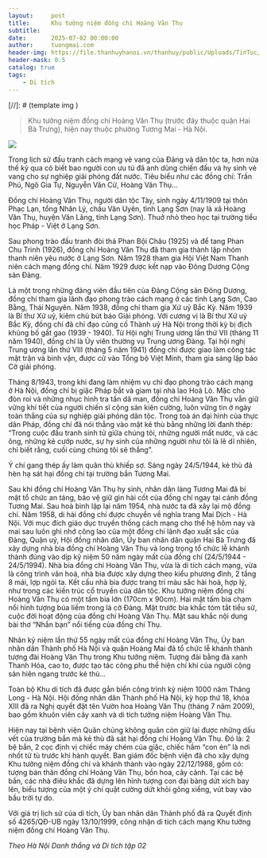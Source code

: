 ```yaml
---
layout:     post
title:      Khu tưởng niệm đồng chí Hoàng Văn Thụ
subtitle:   
date:       2025-07-02 00:00:00
author:     tuongmai.com
header-img: https://file.thanhuyhanoi.vn/thanhuy/public/Uploads/TinTuc/2020/5/24/10005116/65c27819-bb0f-44f0-8ef0-782d65247f1d.jpg
header-mask: 0.5
catalog: true
tags:
    - Di tích
---
```


[//]: # (template img ![]())

> Khu tưởng niệm đồng chí Hoàng Văn Thụ (trước đây thuộc quận Hai Bà Trưng), hiện nay thuộc phường Tương Mai - Hà Nội.

![](https://nhn.1cdn.vn/2023/09/25/khu-tuong-niem-dong-chi-hoang-van-thu.jpg)

Trong lịch sử đấu tranh cách mạng vẻ vang của Đảng và dân tộc ta, hơn nửa thế kỷ qua có biết bao người con ưu tú đã anh dũng chiến đấu và hy sinh vẻ vang cho sự nghiệp giải phóng đất nước. Tiêu biểu như các đồng chí: Trần Phú, Ngô Gia Tự, Nguyễn Văn Cừ, Hoàng Văn Thụ...

Đồng chí Hoàng Văn Thụ, người dân tộc Tày, sinh ngày 4/11/1909 tại thôn Phạc Lạn, tổng Nhân Lý, châu Văn Uyên, tỉnh Lạng Sơn (nay là xã Hoàng Văn Thụ, huyện Văn Lãng, tỉnh Lạng Sơn). Thuở nhỏ theo học tại trường tiểu học Pháp - Việt ở Lạng Sơn.

Sau phong trào đấu tranh đòi thả Phan Bội Châu (1925) và để tang Phan Chu Trinh (1926), đồng chí Hoàng Văn Thụ đã tham gia thành lập nhóm thanh niên yêu nước ở Lạng Sơn. Năm 1928 tham gia Hội Việt Nam Thanh niên cách mạng đồng chí. Năm 1929 được kết nạp vào Đông Dương Cộng sản Đảng.

Là một trong những đảng viên đầu tiên của Đảng Cộng sản Đông Dương, đồng chí tham gia lãnh đạo phong trào cách mạng ở các tỉnh Lạng Sơn, Cao Bằng, Thái Nguyên. Năm 1938, đồng chí tham gia Xứ uỷ Bắc Kỳ. Năm 1939 là Bí thư Xứ uỷ, kiêm chủ bút báo Giải phóng. Với cương vị là Bí thư Xứ uỷ Bắc Kỳ, đồng chí đã chỉ đạo củng cố Thành uỷ Hà Nội trong thời kỳ bị địch khủng bố gắt gao (1939 - 1940). Từ Hội nghị Trung ương lần thứ VII (tháng 11 năm 1940), đồng chí là Ủy viên thường vụ Trung ương Đảng. Tại hội nghị Trung ương lần thứ VIII (tháng 5 năm 1941) đồng chí được giao làm công tác mặt trận và binh vận, được cử vào Tổng bộ Việt Minh, tham gia sáng lập báo Cờ giải phóng.

Tháng 8/1943, trong khi đang làm nhiệm vụ chỉ đạo phong trào cách mạng ở Hà Nội, đồng chí bị giặc Pháp bắt và giam tại nhà lao Hoả Lò. Mặc cho đòn roi và những nhục hình tra tấn dã man, đồng chí Hoàng Văn Thụ vẫn giữ vững khí tiết của người chiến sĩ cộng sản kiên cường, luôn vững tin ở ngày toàn thắng của sự nghiệp giải phóng dân tộc. Trong toà án đại hình của thực dân Pháp, đồng chí đã nói thẳng vào mặt kẻ thù bằng những lời đanh thép: “Trong cuộc đấu tranh sinh tử giữa chúng tôi, những người mất nước, và các ông, những kẻ cướp nước, sự hy sinh của những người như tôi là lẽ dĩ nhiên, chỉ biết rằng, cuối cùng chúng tôi sẽ thắng”.

Ý chí gang thép ấy làm quân thù khiếp sợ. Sáng ngày 24/5/1944, kẻ thù đã hèn hạ sát hại đồng chí tại trường bắn Tương Mai.

Sau khi đồng chí Hoàng Văn Thụ hy sinh, nhân dân làng Tương Mai đã bí mật tổ chức an táng, bảo vệ giữ gìn hài cốt của đồng chí ngay tại cánh đồng Tương Mai. Sau hoà bình lập lại năm 1954, nhà nước ta đã xây lại mộ đồng chí. Năm 1958, di hài đồng chí được chuyển về nghĩa trang Mai Dịch - Hà Nội. Với mục đích giáo dục truyền thống cách mạng cho thế hệ hôm nay và mai sau luôn ghi nhớ công lao của một đồng chí lãnh đạo xuất sắc của Đảng, Quận uỷ, Hội đồng nhân dân, Ủy ban nhân dân quận Hai Bà Trưng đã xây dựng nhà bia đồng chí Hoàng Văn Thụ và long trọng tổ chức lễ khánh thành đúng vào dịp kỷ niệm 50 năm ngày mất của đồng chí (24/5/1944 - 24/5/1994). Nhà bia đồng chí Hoàng Văn Thụ, vừa là di tích cách mạng, vừa là công trình văn hoá, nhà bia được xây dựng theo kiểu phương đình, 2 tầng 8 mái, lợp ngói ta. Kết cấu nhà bia được trang trí màu sắc hài hoà, hợp lý, như trong các kiến trúc cổ truyền của dân tộc. Khu tưởng niệm đồng chí Hoàng Văn Thụ có một tấm bia lớn (170cm x 90cm). Hai mặt tấm bia chạm nổi hình tượng búa liềm trong lá cờ Đảng. Mặt trước bia khắc tóm tắt tiểu sử, cuộc đời hoạt động của đồng chí Hoàng Văn Thụ. Mặt sau khắc nội dung bài thơ “Nhắn bạn” nổi tiếng của đồng chí Thụ.

Nhân kỷ niệm lần thứ 55 ngày mất của đồng chí Hoàng Văn Thụ, Ủy ban nhân dân Thành phố Hà Nội và quận Hoàng Mai đã tổ chức lễ khánh thành tượng đài Hoàng Văn Thụ trong Khu tưởng niệm. Tượng đài bằng đá xanh Thanh Hóa, cao to, được tạo tác công phu thể hiện chí khí của người cộng sản hiên ngang trước kẻ thù...

Toàn bộ Khu di tích đã được gắn biển công trình kỷ niệm 1000 năm Thăng Long - Hà Nội. Hội đồng nhân dân Thành phố Hà Nội, kỳ họp thứ 18, khóa XIII đã ra Nghị quyết đặt tên Vườn hoa Hoàng Văn Thụ (tháng 7 năm 2009), bao gồm khuôn viên cây xanh và di tích tưởng niệm Hoàng Văn Thụ.

Hiện nay tại bệnh viện Quân chủng không quân còn giữ lại được những dấu vết của trường bắn mà kẻ thù đã sát hại đồng chí Hoàng Văn Thụ. Đó là: 2 bệ bắn, 2 cọc định vị chiếc máy chém của giặc, chiếc hầm “con én” là nơi nhốt tử tù trước khi hành quyết. Ban giám đốc bệnh viện đã cho xây dựng Khu tưởng niệm đồng chí và khánh thành vào ngày 22/12/1988, gồm có: tượng bán thân đồng chí Hoàng Văn Thụ, bồn hoa, cây cảnh. Tại các bệ bắn, các nhà điêu khắc đã dựng lên hình tượng con đại bàng dứt xích bay lên, biểu tượng của một ý chí quật cường dứt khỏi gông xiềng, vút bay vào bầu trời tự do.

Với giá trị lịch sử của di tích, Ủy ban nhân dân Thành phố đã ra Quyết định số 4265/QĐ-UB ngày 13/10/1999, công nhận di tích cách mạng Khu tưởng niệm đồng chí Hoàng Văn Thụ.


*Theo Hà Nội Danh thắng và Di tích tập 02*